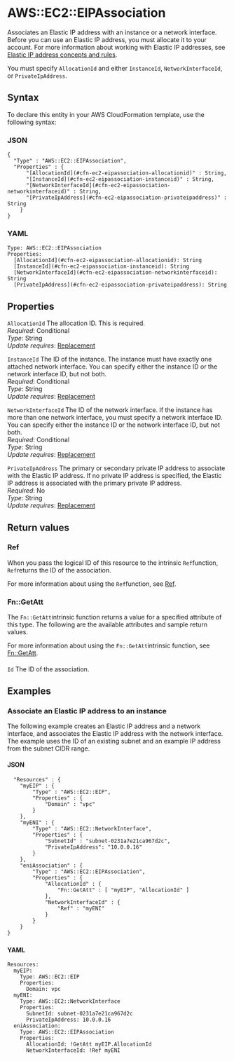 # AWS::EC2::EIPAssociation<a name="aws-resource-ec2-eipassociation"></a>

Associates an Elastic IP address with an instance or a network interface\. Before you can use an Elastic IP address, you must allocate it to your account\. For more information about working with Elastic IP addresses, see [ Elastic IP address concepts and rules](https://docs.aws.amazon.com/vpc/latest/userguide/vpc-eips.html#vpc-eip-overview)\.

You must specify `AllocationId` and either `InstanceId`, `NetworkInterfaceId`, or `PrivateIpAddress`\.

## Syntax<a name="aws-resource-ec2-eipassociation-syntax"></a>

To declare this entity in your AWS CloudFormation template, use the following syntax:

### JSON<a name="aws-resource-ec2-eipassociation-syntax.json"></a>

```
{
  "Type" : "AWS::EC2::EIPAssociation",
  "Properties" : {
      "[AllocationId](#cfn-ec2-eipassociation-allocationid)" : String,
      "[InstanceId](#cfn-ec2-eipassociation-instanceid)" : String,
      "[NetworkInterfaceId](#cfn-ec2-eipassociation-networkinterfaceid)" : String,
      "[PrivateIpAddress](#cfn-ec2-eipassociation-privateipaddress)" : String
    }
}
```

### YAML<a name="aws-resource-ec2-eipassociation-syntax.yaml"></a>

```
Type: AWS::EC2::EIPAssociation
Properties: 
  [AllocationId](#cfn-ec2-eipassociation-allocationid): String
  [InstanceId](#cfn-ec2-eipassociation-instanceid): String
  [NetworkInterfaceId](#cfn-ec2-eipassociation-networkinterfaceid): String
  [PrivateIpAddress](#cfn-ec2-eipassociation-privateipaddress): String
```

## Properties<a name="aws-resource-ec2-eipassociation-properties"></a>

`AllocationId`  <a name="cfn-ec2-eipassociation-allocationid"></a>
The allocation ID\. This is required\.  
*Required*: Conditional  
*Type*: String  
*Update requires*: [Replacement](https://docs.aws.amazon.com/AWSCloudFormation/latest/UserGuide/using-cfn-updating-stacks-update-behaviors.html#update-replacement)

`InstanceId`  <a name="cfn-ec2-eipassociation-instanceid"></a>
The ID of the instance\. The instance must have exactly one attached network interface\. You can specify either the instance ID or the network interface ID, but not both\.  
*Required*: Conditional  
*Type*: String  
*Update requires*: [Replacement](https://docs.aws.amazon.com/AWSCloudFormation/latest/UserGuide/using-cfn-updating-stacks-update-behaviors.html#update-replacement)

`NetworkInterfaceId`  <a name="cfn-ec2-eipassociation-networkinterfaceid"></a>
The ID of the network interface\. If the instance has more than one network interface, you must specify a network interface ID\.  
You can specify either the instance ID or the network interface ID, but not both\.   
*Required*: Conditional  
*Type*: String  
*Update requires*: [Replacement](https://docs.aws.amazon.com/AWSCloudFormation/latest/UserGuide/using-cfn-updating-stacks-update-behaviors.html#update-replacement)

`PrivateIpAddress`  <a name="cfn-ec2-eipassociation-privateipaddress"></a>
The primary or secondary private IP address to associate with the Elastic IP address\. If no private IP address is specified, the Elastic IP address is associated with the primary private IP address\.  
*Required*: No  
*Type*: String  
*Update requires*: [Replacement](https://docs.aws.amazon.com/AWSCloudFormation/latest/UserGuide/using-cfn-updating-stacks-update-behaviors.html#update-replacement)

## Return values<a name="aws-resource-ec2-eipassociation-return-values"></a>

### Ref<a name="aws-resource-ec2-eipassociation-return-values-ref"></a>

When you pass the logical ID of this resource to the intrinsic `Ref`function, `Ref`returns the ID of the association\.

For more information about using the `Ref`function, see [Ref](https://docs.aws.amazon.com/AWSCloudFormation/latest/UserGuide/intrinsic-function-reference-ref.html)\.

### Fn::GetAtt<a name="aws-resource-ec2-eipassociation-return-values-fn--getatt"></a>

The `Fn::GetAtt`intrinsic function returns a value for a specified attribute of this type\. The following are the available attributes and sample return values\.

For more information about using the `Fn::GetAtt`intrinsic function, see [Fn::GetAtt](https://docs.aws.amazon.com/AWSCloudFormation/latest/UserGuide/intrinsic-function-reference-getatt.html)\.

#### <a name="aws-resource-ec2-eipassociation-return-values-fn--getatt-fn--getatt"></a>

`Id`  <a name="Id-fn::getatt"></a>
The ID of the association\.

## Examples<a name="aws-resource-ec2-eipassociation--examples"></a>

### Associate an Elastic IP address to an instance<a name="aws-resource-ec2-eipassociation--examples--Associate_an_Elastic_IP_address_to_an_instance"></a>

The following example creates an Elastic IP address and a network interface, and associates the Elastic IP address with the network interface\. The example uses the ID of an existing subnet and an example IP address from the subnet CIDR range\.

#### JSON<a name="aws-resource-ec2-eipassociation--examples--Associate_an_Elastic_IP_address_to_an_instance--json"></a>

```
  "Resources" : {
    "myEIP" : {
        "Type" : "AWS::EC2::EIP",
        "Properties" : {
            "Domain" : "vpc"
        }
    },
    "myENI" : {
        "Type" : "AWS::EC2::NetworkInterface",
        "Properties" : {
            "SubnetId" : "subnet-0231a7e21ca967d2c",
            "PrivateIpAddress": "10.0.0.16"
        }
    },
    "eniAssociation" : {
        "Type" : "AWS::EC2::EIPAssociation",
        "Properties" : {
            "AllocationId" : { 
                "Fn::GetAtt" : [ "myEIP", "AllocationId" ]
            },
            "NetworkInterfaceId" : { 
                "Ref" : "myENI" 
            }
        }
    }
}
```

### <a name="aws-resource-ec2-eipassociation--examples--"></a>

#### YAML<a name="aws-resource-ec2-eipassociation--examples----yaml"></a>

```
Resources:
  myEIP:
    Type: AWS::EC2::EIP
    Properties:
      Domain: vpc
  myENI:
    Type: AWS::EC2::NetworkInterface
    Properties:
      SubnetId: subnet-0231a7e21ca967d2c
      PrivateIpAddress: 10.0.0.16
  eniAssociation:
    Type: AWS::EC2::EIPAssociation
    Properties:
      AllocationId: !GetAtt myEIP.AllocationId
      NetworkInterfaceId: !Ref myENI
```